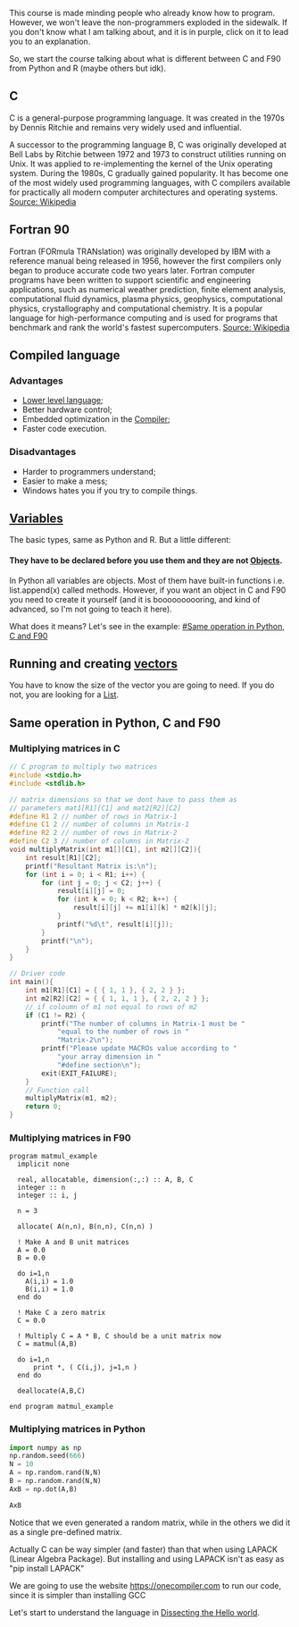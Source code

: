 This course is made minding people who already know how to program. However, we won't leave the non-programmers exploded in the sidewalk. If you don't know what I am talking about, and it is in purple, click on it to lead you to an explanation.

So, we start the course talking about what is different between C and F90 from Python and R (maybe others but idk).

## C

C is a general-purpose programming language. It was created in the 1970s by Dennis Ritchie and remains very widely used and influential.

A successor to the programming language B, C was originally developed at Bell Labs by Ritchie between 1972 and 1973 to construct utilities running on Unix. It was applied to re-implementing the kernel of the Unix operating system. During the 1980s, C gradually gained popularity. It has become one of the most widely used programming languages, with C compilers available for practically all modern computer architectures and operating systems. [Source: Wikipedia](https://en.wikipedia.org/wiki/C_(programming_language))

## Fortran 90

Fortran (FORmula TRANslation) was originally developed by IBM with a reference manual being released in 1956, however the first compilers only began to produce accurate code two years later. Fortran computer programs have been written to support scientific and engineering applications, such as numerical weather prediction, finite element analysis, computational fluid dynamics, plasma physics, geophysics, computational physics, crystallography and computational chemistry. It is a popular language for high-performance computing and is used for programs that benchmark and rank the world's fastest supercomputers. [Source: Wikipedia](https://en.wikipedia.org/wiki/Fortran) 
## Compiled language
### Advantages
- [Lower level language](Lower%20level%20language.md);
- Better hardware control;
- Embedded optimization in the [Compiler](Compiler.md); 
- Faster code execution.
### Disadvantages
- Harder to programmers understand;
- Easier to make a mess;
- Windows hates you if you try to compile things.

## [Variables](Variables.md)
The basic types, same as Python and R. But a little different:
#### They have to be declared before you use them and they are not [Objects](Objects.md).

In Python all variables are objects. Most of them have built-in functions i.e. list.append(x) called methods. However, if you want an object in C and F90 you need to create it yourself (and it is boooooooooring, and kind of advanced, so I'm not going to teach it here).

What does it means? Let's see in the example: [#Same operation in Python, C and F90](#Same%20operation%20in%20Python,%20C%20and%20F90)

## Running and creating [vectors](vectors)

You have to know the size of the vector you are going to need. If you do not, you are looking for a [List](List).
## Same operation in Python, C and F90

### Multiplying matrices in C
``` C
// C program to multiply two matrices
#include <stdio.h>
#include <stdlib.h>

// matrix dimensions so that we dont have to pass them as
// parameters mat1[R1][C1] and mat2[R2][C2]
#define R1 2 // number of rows in Matrix-1
#define C1 2 // number of columns in Matrix-1
#define R2 2 // number of rows in Matrix-2
#define C2 3 // number of columns in Matrix-2
void multiplyMatrix(int m1[][C1], int m2[][C2]){
	int result[R1][C2];
	printf("Resultant Matrix is:\n");
	for (int i = 0; i < R1; i++) {
		for (int j = 0; j < C2; j++) {
			result[i][j] = 0;
			for (int k = 0; k < R2; k++) {
				result[i][j] += m1[i][k] * m2[k][j];
			}
			printf("%d\t", result[i][j]);
		}
		printf("\n");
	}
}

// Driver code
int main(){
	int m1[R1][C1] = { { 1, 1 }, { 2, 2 } };
	int m2[R2][C2] = { { 1, 1, 1 }, { 2, 2, 2 } };
	// if coloumn of m1 not equal to rows of m2
	if (C1 != R2) {
		printf("The number of columns in Matrix-1 must be "
			"equal to the number of rows in "
			"Matrix-2\n");
		printf("Please update MACROs value according to "
			"your array dimension in "
			"#define section\n");
		exit(EXIT_FAILURE);
	}
	// Function call
	multiplyMatrix(m1, m2);
	return 0;
}
```

### Multiplying matrices in F90

```Fortran
program matmul_example
  implicit none

  real, allocatable, dimension(:,:) :: A, B, C
  integer :: n
  integer :: i, j

  n = 3

  allocate( A(n,n), B(n,n), C(n,n) )

  ! Make A and B unit matrices
  A = 0.0
  B = 0.0

  do i=1,n
    A(i,i) = 1.0
    B(i,i) = 1.0
  end do

  ! Make C a zero matrix
  C = 0.0

  ! Multiply C = A * B, C should be a unit matrix now
  C = matmul(A,B)

  do i=1,n
      print *, ( C(i,j), j=1,n )
  end do

  deallocate(A,B,C)

end program matmul_example
```


### Multiplying matrices in Python
```Python
import numpy as np
np.random.seed(666)
N = 10
A = np.random.rand(N,N)
B = np.random.rand(N,N)
AxB = np.dot(A,B)

AxB
```
Notice that we even generated a random matrix, while in the others we did it as a single pre-defined matrix.

Actually C can be way simpler (and faster) than that when using LAPACK (Linear Algebra Package). But installing and using LAPACK isn't as easy as "pip install LAPACK"

We are going to use the website https://onecompiler.com to run our code, since it is simpler than installing GCC

Let's start to understand the language in [Dissecting the Hello world](Dissecting%20the%20Hello%20world.md).